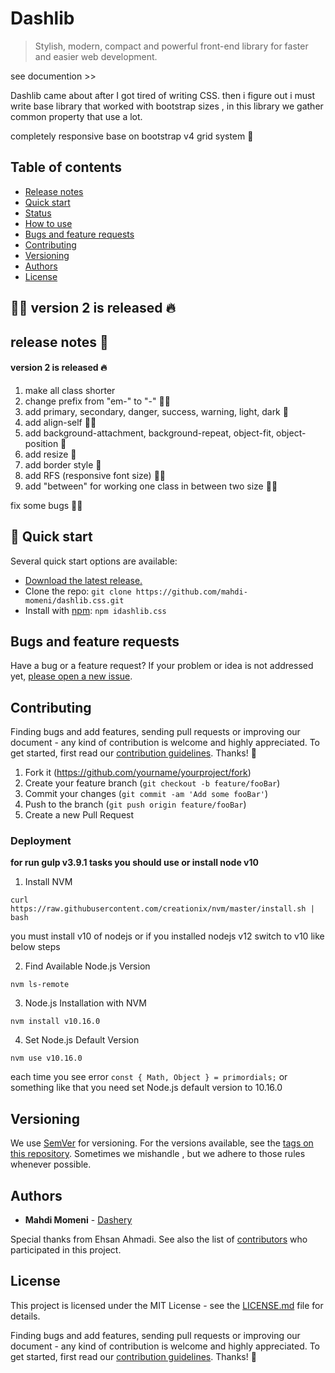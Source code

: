 # Dashlib

> Stylish, modern, compact and powerful front-end library for faster and easier web development.

see documention >>

Dashlib came about after I got tired of writing CSS. then i figure out i must write base library that worked with bootstrap sizes , in this library we gather common property that use a lot.

completely responsive base on bootstrap v4 grid system 🤩

## Table of contents

- [Release notes](https://github.com/twbs/bootstrap#quick-start)
- [Quick start](https://github.com/twbs/bootstrap#quick-start)
- [Status](https://github.com/twbs/bootstrap#status)
- [How to use](https://github.com/twbs/bootstrap#documentation)
- [Bugs and feature requests](https://github.com/twbs/bootstrap#bugs-and-feature-requests)
- [Contributing](https://github.com/twbs/bootstrap#contributing)
- [Versioning](https://github.com/twbs/bootstrap#versioning)
- [Authors](https://github.com/twbs/bootstrap#creators)
- [License](https://github.com/twbs/bootstrap#copyright-and-license)


## 🚀🚀 version 2 is released 🔥



##  release notes 🚀

####  version 2 is released 🔥

1. make all class shorter 
2. change prefix from "em-" to "-" 🤞🤞
3. add primary, secondary, danger, success, warning, light, dark 💅
4. add align-self 👏😉
5. add background-attachment, background-repeat, object-fit, object-position 🤩
6. add resize 🧐
7. add border style 🤤
8. add RFS (responsive font size)  🤙😎
9. add "between" for working one class in between two size 🖖😈

fix some bugs 🙏😩





## 🏁 Quick start

Several quick start options are available:

- [Download the latest release.](https://github.com/mahdi-momeni/dashlib.css/archive/master.zip)
- Clone the repo: `git clone https://github.com/mahdi-momeni/dashlib.css.git`
- Install with [npm](https://www.npmjs.com/): `npm idashlib.css`



## Bugs and feature requests

Have a bug or a feature request?  If your problem or idea is not addressed yet, [please open a new issue](https://github.com/twbs/bootstrap/issues/new).






## Contributing

Finding bugs and add features, sending pull requests or improving our document - any kind of contribution is welcome and highly appreciated. To get started, first read our [contribution guidelines](https://github.com/uikit/uikit/blob/develop/CONTRIBUTING.md). Thanks! 🙏



1. Fork it (<https://github.com/yourname/yourproject/fork>)
2. Create your feature branch (`git checkout -b feature/fooBar`)
3. Commit your changes (`git commit -am 'Add some fooBar'`)
4. Push to the branch (`git push origin feature/fooBar`)
5. Create a new Pull Request



### Deployment
**for run gulp v3.9.1 tasks you should use or install node v10**



1. Install NVM


` curl https://raw.githubusercontent.com/creationix/nvm/master/install.sh | bash ` 

you must install v10 of nodejs or if you installed nodejs v12 switch to v10 like below steps



2. Find Available Node.js Version

`nvm ls-remote`



3.  Node.js Installation with NVM

`nvm install v10.16.0`



4. Set Node.js Default Version

`nvm use v10.16.0`



each time you see error `const { Math, Object } = primordials;` or something like that you need set Node.js default version to 10.16.0

## Versioning

We use [SemVer](http://semver.org/) for versioning. For the versions available, see the [tags on this repository](https://github.com/your/project/tags).  Sometimes we mishandle , but we adhere to those rules whenever possible.





## Authors

- **Mahdi Momeni**  - [Dashery](https://github.com/PurpleBooth)

 Special thanks from Ehsan Ahmadi. See also the list of [contributors](https://github.com/your/project/contributors) who participated in this project. 





## License

This project is licensed under the MIT License - see the [LICENSE.md](LICENSE.md) file for details.


Finding bugs and add features, sending pull requests or improving our document - any kind of contribution is welcome and highly appreciated. To get started, first read our [contribution guidelines](https://github.com/uikit/uikit/blob/develop/CONTRIBUTING.md). Thanks! 🙏

